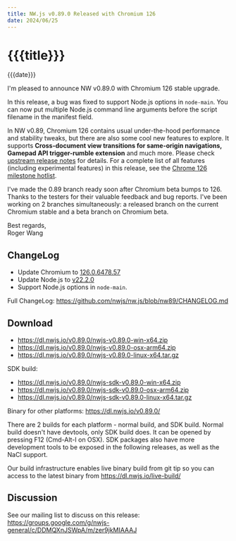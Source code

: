 ```yaml
---
title: NW.js v0.89.0 Released with Chromium 126
date: 2024/06/25
---
```

# {{{title}}}
{{{date}}}

I'm pleased to announce NW v0.89.0 with Chromium 126 stable upgrade.

In this release, a bug was fixed to support Node.js options in `node-main`. You can now put multiple Node.js command line arguments before the script filename in the manifest field.

In NW v0.89, Chromium 126 contains usual under-the-hood performance and stability tweaks, but there are also some cool new features to explore. It supports **Cross-document view transitions for same-origin navigations, Gamepad API trigger-rumble extension** and much more. Please check [upstream release notes](https://developer.chrome.com/blog/chrome-126-beta/) for details. For a complete list of all features (including experimental features) in this release, see the [Chrome 126 milestone hotlist](https://www.chromestatus.com/features#milestone=126).

I've made the 0.89 branch ready soon after Chromium beta bumps to 126. Thanks to the testers for their valuable feedback and bug reports. I've been working on 2 branches simultaneously: a released branch on the current Chromium stable and a beta branch on Chromium beta.

Best regards,  
Roger Wang

## ChangeLog

- Update Chromium to [126.0.6478.57](https://chromereleases.googleblog.com/2024/06/stable-channel-update-for-desktop.html)
- Update Node.js to [v22.2.0](https://nodejs.org/en/blog/release/v22.2.0)
- Support Node.js options in `node-main`.

Full ChangeLog: https://github.com/nwjs/nw.js/blob/nw89/CHANGELOG.md

## Download 

* https://dl.nwjs.io/v0.89.0/nwjs-v0.89.0-win-x64.zip 
* https://dl.nwjs.io/v0.89.0/nwjs-v0.89.0-osx-arm64.zip 
* https://dl.nwjs.io/v0.89.0/nwjs-v0.89.0-linux-x64.tar.gz 

SDK build: 
* https://dl.nwjs.io/v0.89.0/nwjs-sdk-v0.89.0-win-x64.zip 
* https://dl.nwjs.io/v0.89.0/nwjs-sdk-v0.89.0-osx-arm64.zip 
* https://dl.nwjs.io/v0.89.0/nwjs-sdk-v0.89.0-linux-x64.tar.gz 

Binary for other platforms: https://dl.nwjs.io/v0.89.0/ 

There are 2 builds for each platform - normal build, and SDK build. Normal build doesn't have devtools, only SDK build does. lt can be opened by pressing F12 (Cmd-Alt-I on OSX). SDK packages also have more development tools to be exposed in the following releases, as well as the NaCl support.

Our build infrastructure enables live binary build from git tip so you can access to the latest binary from https://dl.nwjs.io/live-build/ 

## Discussion

See our mailing list to discuss on this release: https://groups.google.com/g/nwjs-general/c/DDMQXnJSWpA/m/zer9jkMIAAAJ
